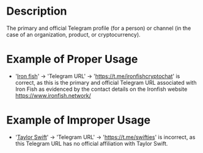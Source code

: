 # Description
The primary and official Telegram profile (for a person) or channel (in the case of an organization, product, or cryptocurrency).

# Example of Proper Usage
* '[Iron fish](https://golden.com/wiki/Iron_Fish-BWPB8GD)' -> 'Telegram URL' -> 'https://t.me/ironfishcryptochat' is correct, as this is the primary and official Telegram URL associated with Iron Fish as evidenced by the contact details on the Ironfish website https://www.ironfish.network/

# Example of Improper Usage
* '[Taylor Swift](https://golden.com/wiki/Taylor_Swift-VKZ3DY5)' -> 'Telegram URL' -> 'https://t.me/swifties' is incorrect, as this Telegram URL has no official affiliation with Taylor Swift.